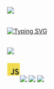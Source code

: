 ![](https://komarev.com/ghpvc/?username=Julio-Rmos&color=blueviolet&style=plastic&label=Visitantes) 
##

[![Typing SVG](https://readme-typing-svg.herokuapp.com/?color=FFFFFF&size=35&center=true&vCenter=true&width=1000&lines=Bem+Vindo(a),+Eu+Sou+Júlio+Ramos!+:%29)](https://git.io/typing-svg)
##

<div>
<a href="https://github.com/Julio-Rmos">
<img height="180em" src="https://github-readme-stats.vercel.app/api?username=Julio-Rmos&show_icons=true&theme=midnight-purple&include_all_commits=true&count_private=true&locale=pt-br"/>

</div>

<div style="display: inline_block"><br>
 
<img align="left" alt="JavaScript" width="30px" src="https://github.com/devicons/devicon/blob/master/icons/javascript/javascript-original.svg"/>
</div>

##

<div>
  <a href="https://instagram.com/julio__rmos?igshid=NzZlODBkYWE4Ng%3D%3D&utm_source=qr" target="_blank"><img src="https://img.shields.io/badge/-Instagram-%23E4405F?style=for-the-badge&logo=instagram&logoColor=white" target="_blank"></a>
<a href = "mailto:julio.bioramos@gmail.com"><img src="https://img.shields.io/badge/-Gmail-%23333?style=for-the-badge&logo=gmail&logoColor=white" target="_blank"></a>
<a href="https://www.linkedin.com/in/júlio-césar-ramos-53282928a" target="_blank"><img src="https://img.shields.io/badge/-LinkedIn-%230077B5?style=for-the-badge&logo=linkedin&logoColor=white" target="_blank"></a> 
</div>
